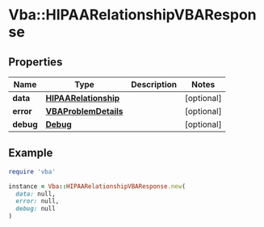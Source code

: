 # Vba::HIPAARelationshipVBAResponse

## Properties

| Name | Type | Description | Notes |
| ---- | ---- | ----------- | ----- |
| **data** | [**HIPAARelationship**](HIPAARelationship.md) |  | [optional] |
| **error** | [**VBAProblemDetails**](VBAProblemDetails.md) |  | [optional] |
| **debug** | [**Debug**](Debug.md) |  | [optional] |

## Example

```ruby
require 'vba'

instance = Vba::HIPAARelationshipVBAResponse.new(
  data: null,
  error: null,
  debug: null
)
```


